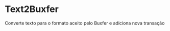 Text2Buxfer
===========

Converte texto para o formato aceito pelo Buxfer e adiciona nova transação
